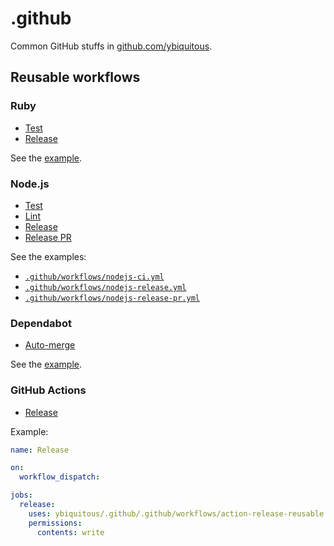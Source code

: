 # .github

Common GitHub stuffs in [github.com/ybiquitous](https://github.com/ybiquitous).

## Reusable workflows

### Ruby

- [Test](.github/workflows/ruby-test-reusable.yml)
- [Release](.github/workflows/ruby-release-reusable.yml)

See the [example](.github/workflows/ruby-ci.yml).

### Node.js

- [Test](.github/workflows/nodejs-test-reusable.yml)
- [Lint](.github/workflows/nodejs-lint-reusable.yml)
- [Release](.github/workflows/nodejs-release-reusable.yml)
- [Release PR](.github/workflows/nodejs-release-pr-reusable.yml)

See the examples:

- [`.github/workflows/nodejs-ci.yml`](.github/workflows/nodejs-ci.yml)
- [`.github/workflows/nodejs-release.yml`](.github/workflows/nodejs-release.yml)
- [`.github/workflows/nodejs-release-pr.yml`](.github/workflows/nodejs-release-pr.yml)

### Dependabot

- [Auto-merge](.github/workflows/dependabot-auto-merge-reusable.yml)

See the [example](.github/workflows/dependabot-auto-merge.yml).

### GitHub Actions

- [Release](.github/workflows/action-release-reusable.yml)

Example:

```yaml
name: Release

on:
  workflow_dispatch:

jobs:
  release:
    uses: ybiquitous/.github/.github/workflows/action-release-reusable.yml@main
    permissions:
      contents: write
```
